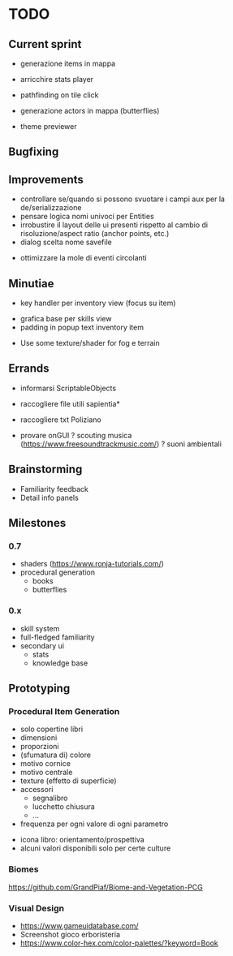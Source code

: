# TODO

## Current sprint
- generazione items in mappa
- arricchire stats player
- pathfinding on tile click
- generazione actors in mappa (butterflies)

- theme previewer

## Bugfixing


## Improvements
- controllare se/quando si possono svuotare i campi aux per la de/serializzazione
- pensare logica nomi univoci per Entities
- irrobustire il layout delle ui presenti rispetto al cambio di risoluzione/aspect ratio (anchor points, etc.)
- dialog scelta nome savefile

+ ottimizzare la mole di eventi circolanti


## Minutiae
+ key handler per inventory view (focus su item)
- grafica base per skills view
- padding in popup text inventory item
+ Use some texture/shader for fog e terrain


## Errands
- informarsi ScriptableObjects
- raccogliere file utili sapientia*
- raccogliere txt Poliziano

- provare onGUI
? scouting musica (https://www.freesoundtrackmusic.com/)
? suoni ambientali

## Brainstorming
- Familiarity feedback
- Detail info panels



## Milestones

### 0.7
- shaders (https://www.ronja-tutorials.com/)
- procedural generation
	- books
	- butterflies

### 0.x
- skill system
- full-fledged familiarity
- secondary ui
	- stats
	- knowledge base



## Prototyping
### Procedural Item Generation
- solo copertine libri
- dimensioni
- proporzioni
- (sfumatura di) colore
- motivo cornice
- motivo centrale
- texture (effetto di superficie)
- accessori
	- segnalibro
	- lucchetto chiusura
	- ...
- frequenza per ogni valore di ogni parametro

+ icona libro: orientamento/prospettiva
+ alcuni valori disponibili solo per certe culture

### Biomes
https://github.com/GrandPiaf/Biome-and-Vegetation-PCG 

### Visual Design
- https://www.gameuidatabase.com/
- Screenshot gioco erboristeria
- https://www.color-hex.com/color-palettes/?keyword=Book
